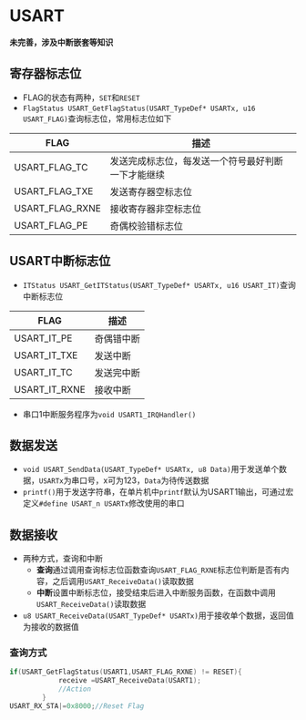 # USART

**未完善，涉及中断嵌套等知识**

## 寄存器标志位
- FLAG的状态有两种，`SET`和`RESET`
- `FlagStatus USART_GetFlagStatus(USART_TypeDef* USARTx, u16 USART_FLAG)`查询标志位，常用标志位如下

|FLAG|描述|
|--|--|
|USART_FLAG_TC|发送完成标志位，每发送一个符号最好判断一下才能继续|
|USART_FLAG_TXE|发送寄存器空标志位|
|USART_FLAG_RXNE|接收寄存器非空标志位|
|USART_FLAG_PE|奇偶校验错标志位|

## USART中断标志位
- `ITStatus USART_GetITStatus(USART_TypeDef* USARTx, u16 USART_IT)`查询中断标志位

|FLAG|描述|
|--|--|
|USART_IT_PE|奇偶错中断|
|USART_IT_TXE|发送中断|
|USART_IT_TC|发送完中断|
|USART_IT_RXNE|接收中断|

- 串口1中断服务程序为`void USART1_IRQHandler()`

## 数据发送
- `void USART_SendData(USART_TypeDef* USARTx, u8 Data)`用于发送单个数据，`USARTx`为串口号，x可为123，`Data`为待传送数据
- `printf()`用于发送字符串，在单片机中`printf`默认为USART1输出，可通过宏定义`#define USART_n USARTx`修改使用的串口


## 数据接收
- 两种方式，查询和中断
  - **查询**通过调用查询标志位函数查询`USART_FLAG_RXNE`标志位判断是否有内容，之后调用`USART_ReceiveData()`读取数据
  - **中断**设置中断标志位，接受结束后进入中断服务函数，在函数中调用`USART_ReceiveData()`读取数据
- `u8 USART_ReceiveData(USART_TypeDef* USARTx)`用于接收单个数据，返回值为接收的数据值

### 查询方式
```C
if(USART_GetFlagStatus(USART1,USART_FLAG_RXNE) != RESET){
			receive =USART_ReceiveData(USART1);
            //Action
		}
USART_RX_STA|=0x8000;//Reset Flag
```